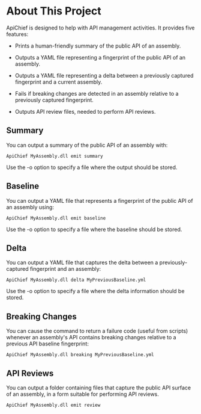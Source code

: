 # About This Project

ApiChief is designed to help with API management activities. It provides five features:

* Prints a human-friendly summary of the public API of an assembly.

* Outputs a YAML file representing a fingerprint of the public API of an assembly.

* Outputs a YAML file representing a delta between a previously captured fingerprint and a current assembly.

* Fails if breaking changes are detected in an assembly relative to a previously captured fingerprint.

* Outputs API review files, needed to perform API reviews.

## Summary

You can output a summary of the public API of an assembly with:

```console
ApiChief MyAssembly.dll emit summary
```

Use the -o option to specify a file where the output should be stored.

## Baseline

You can output a YAML file that represents a fingerprint of the public API of an assembly using:

```console
ApiChief MyAssembly.dll emit baseline
```

Use the -o option to specify a file where the baseline should be stored.

## Delta

You can output a YAML file that captures the delta between a previously-captured fingerprint and an assembly:

```console
ApiChief MyAssembly.dll delta MyPreviousBaseline.yml
```

Use the -o option to specify a file where the delta information should be stored.

## Breaking Changes

You can cause the command to return a failure code (useful from scripts) whenever an assembly's API
contains breaking changes relative to a previous API baseline fingerprint:

```console
ApiChief MyAssembly.dll breaking MyPreviousBaseline.yml
```

## API Reviews

You can output a folder containing files that capture the public API surface of an
assembly, in a form suitable for performing API reviews.

```console
ApiChief MyAssembly.dll emit review
```
